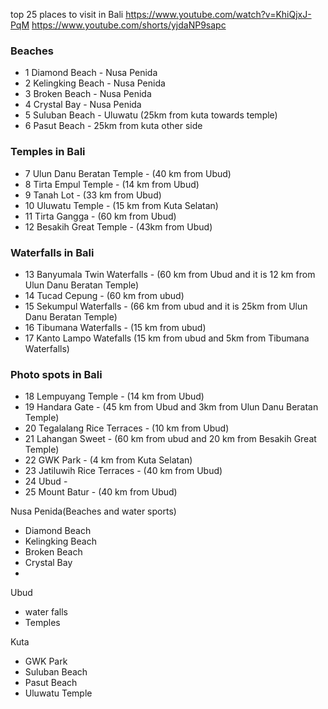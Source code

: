 
top 25 places to visit in Bali
https://www.youtube.com/watch?v=KhiQjxJ-PqM
https://www.youtube.com/shorts/yjdaNP9sapc
### Beaches
- 1 Diamond Beach -  Nusa Penida
- 2 Kelingking Beach -  Nusa Penida
- 3 Broken Beach -  Nusa Penida
- 4 Crystal Bay - Nusa Penida
- 5 Suluban Beach - Uluwatu (25km from kuta towards temple)
- 6 Pasut Beach -  25km from kuta other side
### Temples in Bali
- 7 Ulun Danu Beratan Temple  - (40 km from Ubud)
- 8 Tirta Empul Temple - (14 km from Ubud)
- 9 Tanah Lot -  (33 km from Ubud)
- 10 Uluwatu Temple  - (15 km from Kuta Selatan)
- 11 Tirta Gangga  - (60 km from Ubud)
- 12 Besakih Great Temple - (43km from Ubud)
### Waterfalls in Bali
- 13 Banyumala Twin Waterfalls - (60 km from Ubud and it is 12 km from Ulun Danu Beratan Temple)
- 14 Tucad Cepung - (60 km from ubud)
- 15 Sekumpul Waterfalls - (66 km from ubud and it is 25km from Ulun Danu Beratan Temple)
- 16 Tibumana Waterfalls - (15 km from ubud)
- 17 Kanto Lampo Watefalls (15 km from ubud and 5km from Tibumana Waterfalls)
### Photo spots in Bali
- 18 Lempuyang Temple - (14 km from Ubud)
- 19 Handara Gate - (45 km from Ubud and 3km from Ulun Danu Beratan Temple)
- 20 Tegalalang Rice Terraces - (10 km from Ubud)
- 21 Lahangan Sweet - (60 km from ubud and 20 km from Besakih Great Temple)
- 22 GWK Park - (4 km from Kuta Selatan)
- 23 Jatiluwih Rice Terraces - (40 km from Ubud)
- 24 Ubud - 
- 25 Mount Batur - (40 km from Ubud)


Nusa Penida(Beaches and water sports)
- Diamond Beach
- Kelingking Beach
- Broken Beach
- Crystal Bay
- 

Ubud
 - water falls
 - Temples

Kuta
 - GWK Park
 - Suluban Beach
 - Pasut Beach
 - Uluwatu Temple



